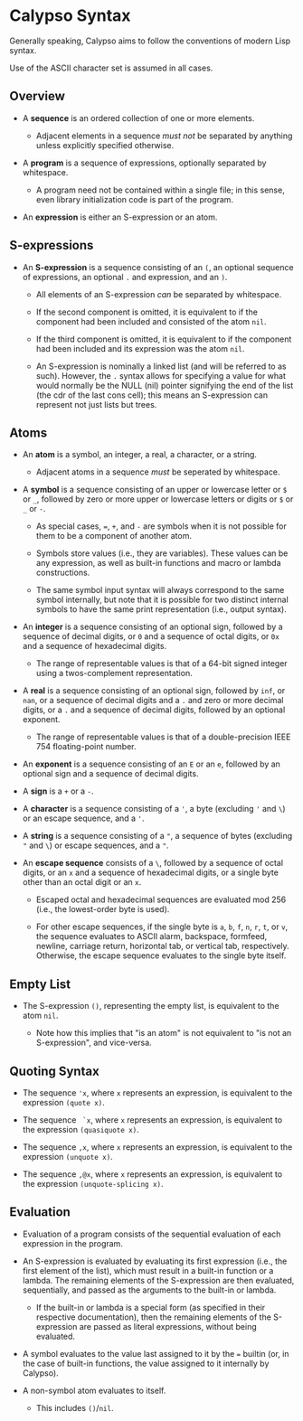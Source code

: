 Calypso Syntax
==============

Generally speaking, Calypso aims to follow the conventions of modern Lisp
syntax.

Use of the ASCII character set is assumed in all cases.

Overview
--------

 - A **sequence** is an ordered collection of one or more elements.

   - Adjacent elements in a sequence _must not_ be separated by anything unless
     explicitly specified otherwise.

 - A **program** is a sequence of expressions, optionally separated by
   whitespace.

   - A program need not be contained within a single file; in this sense, even
     library initialization code is part of the program.

 - An **expression** is either an S-expression or an atom.

S-expressions
-------------

 - An **S-expression** is a sequence consisting of an `(`, an optional sequence
   of expressions, an optional `.` and expression, and an `)`.

   - All elements of an S-expression _can_ be separated by whitespace.

   - If the second component is omitted, it is equivalent to if the component
     had been included and consisted of the atom `nil`.

   - If the third component is omitted, it is equivalent to if the component
     had been included and its expression was the atom `nil`.

   - An S-expression is nominally a linked list (and will be referred to as
     such). However, the `.` syntax allows for specifying a value for what
     would normally be the NULL (nil) pointer signifying the end of the list
     (the cdr of the last cons cell); this means an S-expression can represent
     not just lists but trees.

Atoms
-----

 - An **atom** is a symbol, an integer, a real, a character, or a string.

   - Adjacent atoms in a sequence _must_ be seperated by whitespace.

 - A **symbol** is a sequence consisting of an upper or lowercase letter or `$`
   or `_`, followed by zero or more upper or lowercase letters or digits or `$`
   or `_` or `-`.

   - As special cases, `=`, `+`, and `-` are symbols when it is not possible
     for them to be a component of another atom.

   - Symbols store values (i.e., they are variables). These values can be any
     expression, as well as built-in functions and macro or lambda
     constructions.

   - The same symbol input syntax will always correspond to the same symbol
     internally, but note that it is possible for two distinct internal symbols
     to have the same print representation (i.e., output syntax).

 - An **integer** is a sequence consisting of an optional sign, followed by a
   sequence of decimal digits, or `0` and a sequence of octal digits, or `0x`
   and a sequence of hexadecimal digits.

   - The range of representable values is that of a 64-bit signed integer using
     a twos-complement representation.

 - A **real** is a sequence consisting of an optional sign, followed by `inf`,
   or `nan`, or a sequence of decimal digits and a `.` and zero or more decimal
   digits, or a `.` and a sequence of decimal digits, followed by an optional
   exponent.

   - The range of representable values is that of a double-precision IEEE 754
     floating-point number.

 - An **exponent** is a sequence consisting of an `E` or an `e`, followed by an
   optional sign and a sequence of decimal digits.

 - A **sign** is a `+` or a `-`.

 - A **character** is a sequence consisting of a `'`, a byte (excluding `'` and
   `\`) or an escape sequence, and a `'`.

 - A **string** is a sequence consisting of a `"`, a sequence of bytes
   (excluding `"` and `\`) or escape sequences, and a `"`.

 - An **escape sequence** consists of a `\`, followed by a sequence of octal
   digits, or an `x` and a sequence of hexadecimal digits, or a single byte
   other than an octal digit or an `x`.

   - Escaped octal and hexadecimal sequences are evaluated mod 256 (i.e., the
     lowest-order byte is used).

   - For other escape sequences, if the single byte is `a`, `b`, `f`, `n`, `r`,
     `t`, or `v`, the sequence evaluates to ASCII alarm, backspace, formfeed,
     newline, carriage return, horizontal tab, or vertical tab, respectively.
     Otherwise, the escape sequence evaluates to the single byte itself.

Empty List
----------

 - The S-expression `()`, representing the empty list, is equivalent to the
   atom `nil`.

   - Note how this implies that "is an atom" is not equivalent to "is not an
     S-expression", and vice-versa.

Quoting Syntax
--------------

 - The sequence `'x`, where `x` represents an expression, is equivalent to the
   expression `(quote x)`.

 - The sequence `` `x``, where `x` represents an expression, is equivalent to
   the expression `(quasiquote x)`.

 - The sequence `,x`, where `x` represents an expression, is equivalent to the
   expression `(unquote x)`.

 - The sequence `,@x`, where `x` represents an expression, is equivalent to
   the expression `(unquote-splicing x)`.

Evaluation
----------

 - Evaluation of a program consists of the sequential evaluation of each
   expression in the program.

 - An S-expression is evaluated by evaluating its first expression (i.e., the
   first element of the list), which must result in a built-in function or a
   lambda. The remaining elements of the S-expression are then evaluated,
   sequentially, and passed as the arguments to the built-in or lambda.

   - If the built-in or lambda is a special form (as specified in their
     respective documentation), then the remaining elements of the S-expression
     are passed as literal expressions, without being evaluated.

 - A symbol evaluates to the value last assigned to it by the `=` builtin (or,
   in the case of built-in functions, the value assigned to it internally by
   Calypso).

 - A non-symbol atom evaluates to itself.

   - This includes `()`/`nil`.

